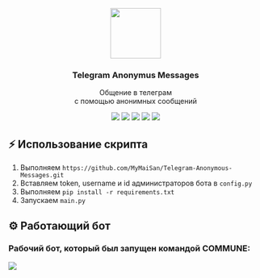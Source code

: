 <p align="center">
    <img src="https://gas-kvas.com/grafic/uploads/posts/2024-01/gas-kvas-com-p-logotip-telegram-na-prozrachnom-fone-21.png" width="100px"/>
    <h3 align="center">Telegram Anonymus Messages</h3>
</p>

<p align="center">
  Общение в телеграм
  <br/>
  с помощью анонимных сообщений
</p>

<p align="center">
    <a href="https://stackoverflow.com/users/23589316/sakurajima-mai">
        <img src="https://img.shields.io/badge/-Stackoverflow-FE7A16?style=for-the-badge&logo=stack-overflow&logoColor=white"/></a>
    <a href="https://www.reddit.com/user/MyMaiSakurajima/">
        <img src="https://img.shields.io/badge/Reddit-%23FF4500.svg?style=for-the-badge&logo=Reddit&logoColor=white"/></a>
    <a href="https://t.me/MyMaiSakurajima">
        <img src="https://img.shields.io/badge/Telegram-2CA5E0?style=for-the-badge&logo=telegram&logoColor=white"/></a>
    <a href="https://www.twitch.tv/mymaisakurajima">
        <img src="https://img.shields.io/badge/Twitch-%239146FF.svg?style=for-the-badge&logo=Twitch&logoColor=white"/></a>
    <a href="https://steamcommunity.com/id/MyMaiSakurajima/">
        <img src="https://img.shields.io/badge/steam-%23000000.svg?style=for-the-badge&logo=steam&logoColor=white"/></a>
</p>


## ⚡ Использование скрипта

1. Выполняем ```https://github.com/MyMaiSan/Telegram-Anonymous-Messages.git```
2. Вставляем token, username и id администраторов бота в ```config.py```
3. Выполняем ```pip install -r requirements.txt```
4. Запускаем ```main.py```

## ⚙️ Работающий бот
<h3>Рабочий бот, который был запущен командой COMMUNE:</h3>

<a href="https://t.me/anon_way_bot">
        <img src="https://img.shields.io/badge/Telegram-2CA5E0?style=for-the-badge&logo=telegram&logoColor=white"/>
</a>
